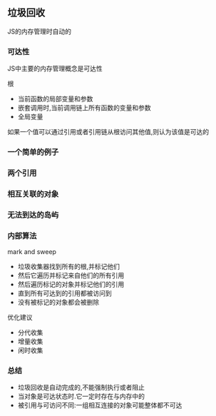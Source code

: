 ## 垃圾回收

JS的内存管理时自动的

### 可达性

JS中主要的内存管理概念是可达性

根

- 当前函数的局部变量和参数
- 嵌套调用时,当前调用链上所有函数的变量和参数
- 全局变量

如果一个值可以通过引用或者引用链从根访问其他值,则认为该值是可达的

### 一个简单的例子

### 两个引用

### 相互关联的对象

### 无法到达的岛屿

### 内部算法

mark and sweep

- 垃圾收集器找到所有的根,并标记他们
- 然后它遍历并标记来自他们的所有引用
- 然后遍历标记的对象并标记他们的引用
- 直到所有可达到的引用都被访问到
- 没有被标记的对象都会被删除

优化建议

- 分代收集
- 增量收集
- 闲时收集

### 总结

- 垃圾回收是自动完成的,不能强制执行或者阻止
- 当对象是可达状态时.它一定时存在与内存中的
- 被引用与可访问不同:一组相互连接的对象可能整体都不可达

